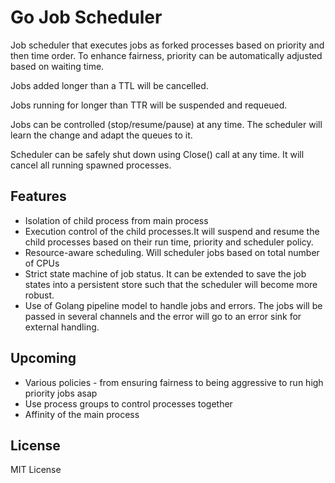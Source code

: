 # Go Job Scheduler

Job scheduler that executes jobs as forked processes based on priority and then time order.
To enhance fairness, priority can be automatically adjusted based on waiting time.

Jobs added longer than a TTL will be cancelled.

Jobs running for longer than TTR will be suspended and requeued.

Jobs can be controlled (stop/resume/pause) at any time. The scheduler will learn the change and adapt the queues to it.

Scheduler can be safely shut down using Close() call at any time. It will cancel all running spawned processes.

## Features
* Isolation of child process from main process
* Execution control of the child processes.It will suspend and resume the child processes based on their run time, priority and scheduler policy.
* Resource-aware scheduling. Will scheduler jobs based on total number of CPUs
* Strict state machine of job status. It can be extended to save the job states into a persistent store such that the scheduler will become more robust.
* Use of Golang pipeline model to handle jobs and errors. The jobs will be passed in several channels and the error will go to an error sink for external handling.

## Upcoming
* Various policies - from ensuring fairness to being aggressive to run high priority jobs asap
* Use process groups to control processes together
* Affinity of the main process

## License

MIT License
